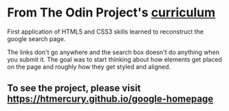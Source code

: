 # From The Odin Project's [curriculum](http://www.theodinproject.com/web-development-101/html-css)

First application of HTML5 and CSS3 skills learned to reconstruct the google search page.

The links don't go anywhere and the search box doesn't do anything when you submit it.
The goal was to start thinking about how elements get placed on the page and roughly how they get styled and aligned.

## To see the project, please visit https://htmercury.github.io/google-homepage
